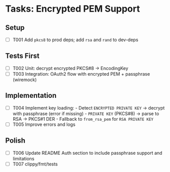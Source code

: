 # Tasks: Encrypted PEM Support

## Setup
- [ ] T001 Add `pkcs8` to prod deps; add `rsa` and `rand` to dev-deps

## Tests First
- [ ] T002 Unit: decrypt encrypted PKCS#8 → EncodingKey
- [ ] T003 Integration: OAuth2 flow with encrypted PEM + passphrase (wiremock)

## Implementation
- [ ] T004 Implement key loading:
      - Detect `ENCRYPTED PRIVATE KEY` → decrypt with passphrase (error if missing)
      - `PRIVATE KEY` (PKCS#8) → parse to RSA → PKCS#1 DER
      - Fallback to `from_rsa_pem` for `RSA PRIVATE KEY`
- [ ] T005 Improve errors and logs

## Polish
- [ ] T006 Update README Auth section to include passphrase support and limitations
- [ ] T007 clippy/fmt/tests
